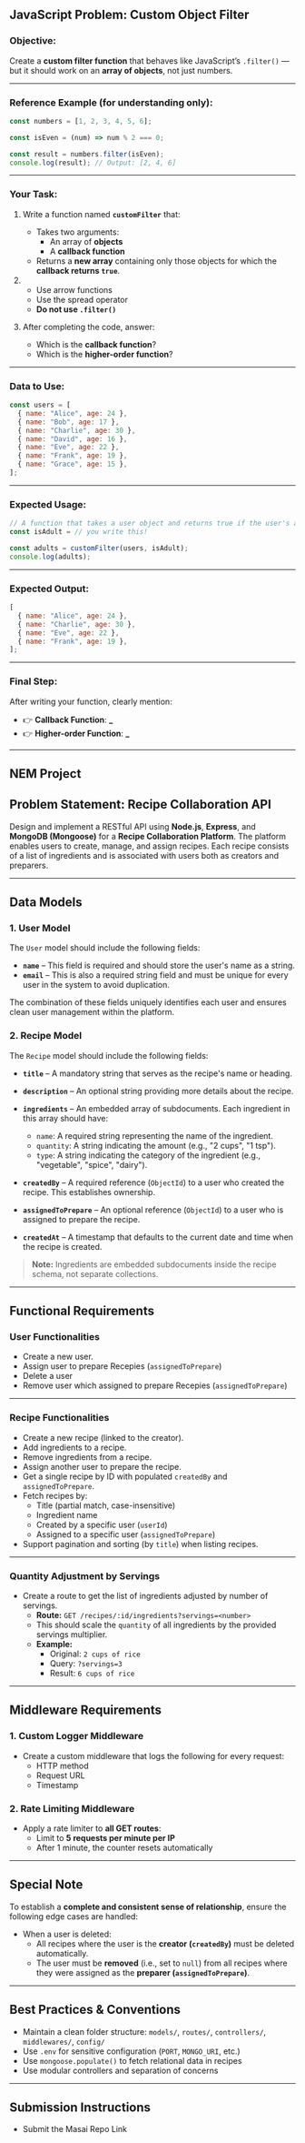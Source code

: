 ## JavaScript Problem: Custom Object Filter

### **Objective:**

Create a **custom filter function** that behaves like JavaScript’s `.filter()` — but it should work on an **array of objects**, not just numbers.

---

### **Reference Example (for understanding only):**

```js
const numbers = [1, 2, 3, 4, 5, 6];

const isEven = (num) => num % 2 === 0;

const result = numbers.filter(isEven);
console.log(result); // Output: [2, 4, 6]
```

---

### **Your Task:**

1. Write a function named **`customFilter`** that:

   - Takes two arguments:
     - An array of **objects**
     - A **callback function**
   - Returns a **new array** containing only those objects for which the **callback returns `true`**.

2. - Use arrow functions
   - Use the spread operator
   - **Do not use `.filter()`**

3. After completing the code, answer:
   - Which is the **callback function**?
   - Which is the **higher-order function**?

---

### **Data to Use:**

```js
const users = [
  { name: "Alice", age: 24 },
  { name: "Bob", age: 17 },
  { name: "Charlie", age: 30 },
  { name: "David", age: 16 },
  { name: "Eve", age: 22 },
  { name: "Frank", age: 19 },
  { name: "Grace", age: 15 },
];
```

---

### **Expected Usage:**

```js
// A function that takes a user object and returns true if the user's age is 18 or above
const isAdult = // you write this!

const adults = customFilter(users, isAdult);
console.log(adults);
```

---

### **Expected Output:**

```js
[
  { name: "Alice", age: 24 },
  { name: "Charlie", age: 30 },
  { name: "Eve", age: 22 },
  { name: "Frank", age: 19 },
];
```

---

### Final Step:

After writing your function, clearly mention:

- 👉 **Callback Function**: ****\_****
- 👉 **Higher-order Function**: ****\_****

---

## NEM Project

## Problem Statement: **Recipe Collaboration API**

Design and implement a RESTful API using **Node.js**, **Express**, and **MongoDB (Mongoose)** for a **Recipe Collaboration Platform**. The platform enables users to create, manage, and assign recipes. Each recipe consists of a list of ingredients and is associated with users both as creators and preparers.

---

## Data Models

### 1. **User Model**

The `User` model should include the following fields:

- **`name`** – This field is required and should store the user's name as a string.
- **`email`** – This is also a required string field and must be unique for every user in the system to avoid duplication.

The combination of these fields uniquely identifies each user and ensures clean user management within the platform.

### 2. **Recipe Model**

The `Recipe` model should include the following fields:

- **`title`** – A mandatory string that serves as the recipe's name or heading.
- **`description`** – An optional string providing more details about the recipe.
- **`ingredients`** – An embedded array of subdocuments. Each ingredient in this array should have:

  - `name`: A required string representing the name of the ingredient.
  - `quantity`: A string indicating the amount (e.g., "2 cups", "1 tsp").
  - `type`: A string indicating the category of the ingredient (e.g., "vegetable", "spice", "dairy").

- **`createdBy`** – A required reference (`ObjectId`) to a user who created the recipe. This establishes ownership.
- **`assignedToPrepare`** – An optional reference (`ObjectId`) to a user who is assigned to prepare the recipe.
- **`createdAt`** – A timestamp that defaults to the current date and time when the recipe is created.

> **Note:** Ingredients are embedded subdocuments inside the recipe schema, not separate collections.

---

## Functional Requirements

### User Functionalities

- Create a new user.
- Assign user to prepare Recepies (`assignedToPrepare`)
- Delete a user
- Remove user which assigned to prepare Recepies (`assignedToPrepare`)

---

### Recipe Functionalities

- Create a new recipe (linked to the creator).
- Add ingredients to a recipe.
- Remove ingredients from a recipe.
- Assign another user to prepare the recipe.
- Get a single recipe by ID with populated `createdBy` and `assignedToPrepare`.
- Fetch recipes by:
  - Title (partial match, case-insensitive)
  - Ingredient name
  - Created by a specific user (`userId`)
  - Assigned to a specific user (`assignedToPrepare`)
- Support pagination and sorting (by `title`) when listing recipes.

---

### Quantity Adjustment by Servings

- Create a route to get the list of ingredients adjusted by number of servings.
  - **Route:** `GET /recipes/:id/ingredients?servings=<number>`
  - This should scale the `quantity` of all ingredients by the provided servings multiplier.
  - **Example:**
    - Original: `2 cups of rice`
    - Query: `?servings=3`
    - Result: `6 cups of rice`

---

## Middleware Requirements

### 1. **Custom Logger Middleware**

- Create a custom middleware that logs the following for every request:
  - HTTP method
  - Request URL
  - Timestamp

### 2. **Rate Limiting Middleware**

- Apply a rate limiter to **all GET routes**:
  - Limit to **5 requests per minute per IP**
  - After 1 minute, the counter resets automatically

---

## Special Note

To establish a **complete and consistent sense of relationship**, ensure the following edge cases are handled:

- When a user is deleted:
  - All recipes where the user is the **creator (`createdBy`)** must be deleted automatically.
  - The user must be **removed** (i.e., set to `null`) from all recipes where they were assigned as the **preparer (`assignedToPrepare`)**.

---

## Best Practices & Conventions

- Maintain a clean folder structure: `models/`, `routes/`, `controllers/`, `middlewares/`, `config/`
- Use `.env` for sensitive configuration (`PORT`, `MONGO_URI`, etc.)
- Use `mongoose.populate()` to fetch relational data in recipes
- Use modular controllers and separation of concerns

---

## Submission Instructions

- Submit the Masai Repo Link
